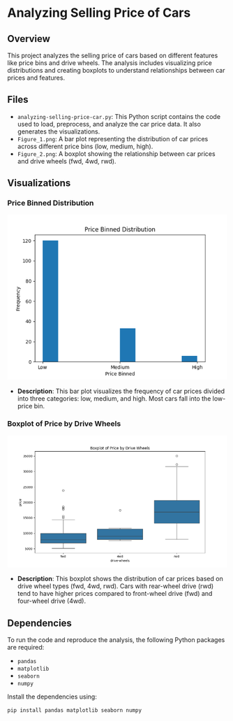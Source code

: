 # Analyzing Selling Price of Cars

## Overview
This project analyzes the selling price of cars based on different features like price bins and drive wheels. The analysis includes visualizing price distributions and creating boxplots to understand relationships between car prices and features.

## Files
- `analyzing-selling-price-car.py`: This Python script contains the code used to load, preprocess, and analyze the car price data. It also generates the visualizations.
- `Figure_1.png`: A bar plot representing the distribution of car prices across different price bins (low, medium, high).
- `Figure_2.png`: A boxplot showing the relationship between car prices and drive wheels (fwd, 4wd, rwd).

## Visualizations
### Price Binned Distribution
![Price Binned Distribution](./Figure_1.png)
- **Description**: This bar plot visualizes the frequency of car prices divided into three categories: low, medium, and high. Most cars fall into the low-price bin.

### Boxplot of Price by Drive Wheels
![Boxplot of Price by Drive Wheels](./Figure_2.png)
- **Description**: This boxplot shows the distribution of car prices based on drive wheel types (fwd, 4wd, rwd). Cars with rear-wheel drive (rwd) tend to have higher prices compared to front-wheel drive (fwd) and four-wheel drive (4wd).

## Dependencies
To run the code and reproduce the analysis, the following Python packages are required:
- `pandas`
- `matplotlib`
- `seaborn`
- `numpy`

Install the dependencies using:
```bash
pip install pandas matplotlib seaborn numpy
